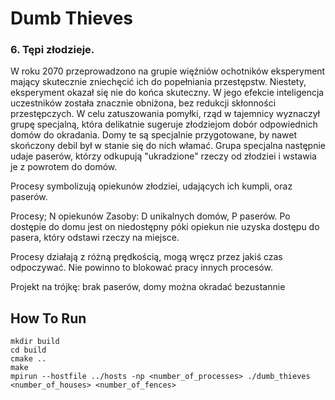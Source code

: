 # Dumb Thieves

### 6. Tępi złodzieje. 

W roku 2070 przeprowadzono na grupie więźniów ochotników eksperyment mający skutecznie
zniechęcić ich do popełniania przestępstw. Niestety, eksperyment okazał się nie do końca
skuteczny. W jego efekcie inteligencja uczestników została znacznie obniżona, bez redukcji
skłonności przestępczych. W celu zatuszowania pomyłki, rząd w tajemnicy wyznaczył grupę
specjalną, która delikatnie sugeruje złodziejom dobór odpowiednich domów do okradania. Domy
te są specjalnie przygotowane, by nawet skończony debil był w stanie się do nich włamać.
Grupa specjalna następnie udaje paserów, którzy odkupują "ukradzione" rzeczy od złodziei i
wstawia je z powrotem do domów.

Procesy symbolizują opiekunów złodziei, udających ich kumpli, oraz paserów. 

Procesy; N opiekunów
Zasoby: D unikalnych domów, P paserów. Po dostępie do domu jest on niedostępny póki opiekun nie uzyska dostępu
do pasera, który odstawi rzeczy na miejsce.

Procesy działają z różną prędkością, mogą wręcz przez jakiś czas odpoczywać. Nie powinno to blokować pracy innych procesów.

Projekt na trójkę: brak paserów, domy można okradać bezustannie

## How To Run
```
mkdir build
cd build
cmake ..
make
mpirun --hostfile ../hosts -np <number_of_processes> ./dumb_thieves <number_of_houses> <number_of_fences>
```
